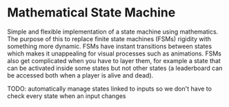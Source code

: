 # Mathematical State Machine


Simple and flexible implementation of a state machine using mathematics. The purpose of this to replace finite state machines (FSMs) rigidity with something more dynamic. FSMs have instant transitions between states which makes it unappealing for visual processes such as animations. FSMs also get complicated when you have to layer them, for example a state that can be activated inside some states but not other states (a leaderboard can be accessed both when a player is alive and dead).

TODO: automatically manage states linked to inputs so we don't have to check every state when an input changes
